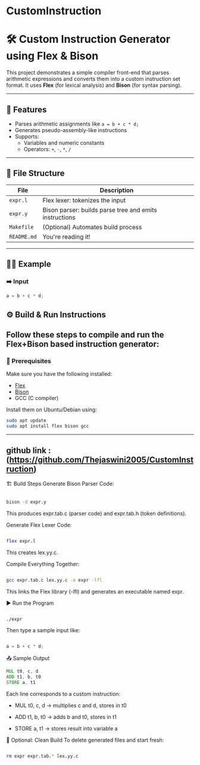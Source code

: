 # CustomInstruction
# 🛠️ Custom Instruction Generator using Flex & Bison

This project demonstrates a simple compiler front-end that parses arithmetic expressions and converts them into a custom instruction set format. It uses **Flex** (for lexical analysis) and **Bison** (for syntax parsing).

---

## 📌 Features

- Parses arithmetic assignments like `a = b + c * d;`
- Generates pseudo-assembly-like instructions
- Supports:
  - Variables and numeric constants
  - Operators: `+`, `-`, `*`, `/`

---

## 📁 File Structure

| File        | Description                                 |
|-------------|---------------------------------------------|
| `expr.l`    | Flex lexer: tokenizes the input             |
| `expr.y`    | Bison parser: builds parse tree and emits instructions |
| `Makefile`  | (Optional) Automates build process          |
| `README.md` | You're reading it!                          |

---

## 🧑‍💻 Example

### ➡️ Input
```c
a = b + c * d;
```

## ⚙️ Build & Run Instructions

Follow these steps to compile and run the Flex+Bison based instruction generator:
---

### 🧰 Prerequisites

Make sure you have the following installed:

- [Flex](https://github.com/westes/flex)
- [Bison](https://www.gnu.org/software/bison/)
- GCC (C compiler)

Install them on Ubuntu/Debian using:

```bash
sudo apt update
sudo apt install flex bison gcc
```
---
github link :(https://github.com/Thejaswini2005/CustomInstruction)
---
🏗️ Build Steps
Generate Bison Parser Code:

```bash

bison -d expr.y
```
This produces expr.tab.c (parser code) and expr.tab.h (token definitions).

Generate Flex Lexer Code:

```bash

flex expr.l
```
This creates lex.yy.c.

Compile Everything Together:

```bash

gcc expr.tab.c lex.yy.c -o expr -lfl
```
This links the Flex library (-lfl) and generates an executable named expr.

▶️ Run the Program
```bash

./expr
```
Then type a sample input like:

```c

a = b + c * d;
```
📤 Sample Output
```asm
MUL t0, c, d
ADD t1, b, t0
STORE a, t1
```
Each line corresponds to a custom instruction:

- MUL t0, c, d → multiplies c and d, stores in t0

- ADD t1, b, t0 → adds b and t0, stores in t1

- STORE a, t1 → stores result into variable a

🔁 Optional: Clean Build
To delete generated files and start fresh:

```bash

rm expr expr.tab.* lex.yy.c
```
